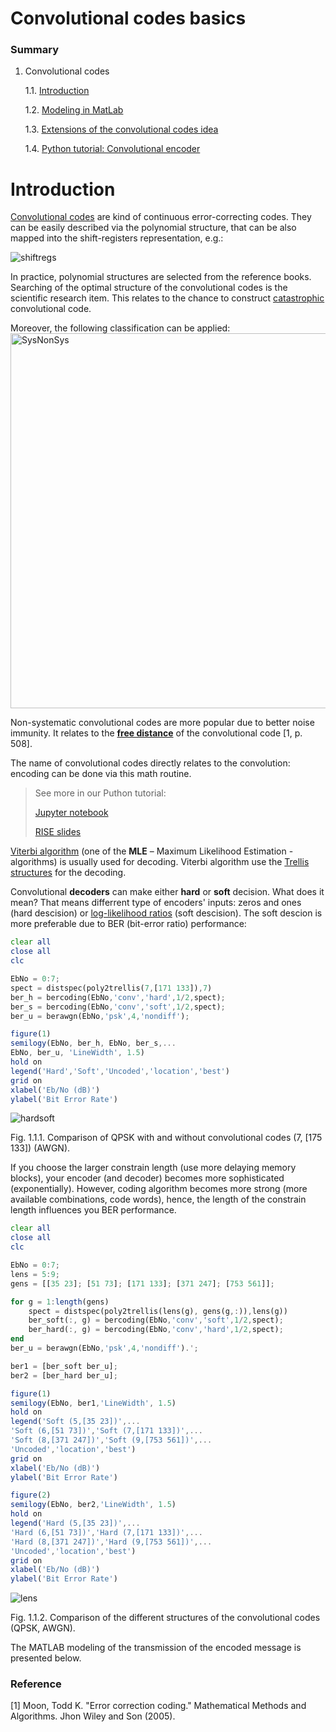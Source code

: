 
# Convolutional codes basics 

### Summary

1. Convolutional codes

    1.1. [Introduction](https://github.com/kirlf/CSP/blob/master/FEC/Convolutional%20codes%20intro.md)

    1.2. [Modeling in MatLab](https://github.com/kirlf/CSP/blob/master/FEC/Convolutional%20codes%20modeling.md)
    
    1.3. [Extensions of the convolutional codes idea](https://github.com/kirlf/CSP/blob/master/FEC/Conv%20codes%20idea%20extensions.md)
    
    1.4. [Python tutorial: Convolutional encoder](https://github.com/kirlf/CSP/blob/master/FEC/Convolutional_encoder.ipynb)

# Introduction

[Convolutional codes](https://en.wikipedia.org/wiki/Convolutional_code) are kind of continuous error-correcting codes. They can be easily described via the polynomial structure, that can be also mapped into the shift-registers representation, e.g.:

![shiftregs](https://raw.githubusercontent.com/kirlf/CSP/master/FEC/assets/shift_regs.png)

In practice, polynomial structures are selected from the reference books. Searching of the optimal structure of the convolutional codes is the scientific research item. This relates to the chance to construct [catastrophic](https://www.mathworks.com/help/comm/ref/iscatastrophic.html) convolutional code.  

Moreover, the following classification can be applied:
<img src="https://raw.githubusercontent.com/kirlf/CSP/master/FEC/assets/syst-nonsyst.png" alt="SysNonSys" width="600"/>

Non-systematic convolutional codes are more popular due to better noise immunity. It relates to the [**free distance**](  https://www.mathworks.com/help/comm/ug/bit-error-rate-ber.html#brck0zf) of the convolutional code \[1, p. 508\].

The name of convolutional codes directly relates to the convolution: encoding can be done via this math routine.

> See more in our Puthon tutorial:
>
> [Jupyter notebook](https://github.com/kirlf/CSP/blob/master/FEC/Convolutional_encoder.ipynb)
>
> [RISE slides](https://www.dropbox.com/s/gt3bsjy7yw5fmse/Convolutional_codes.slides.html?dl=0)

[Viterbi algorithm](http://www.scholarpedia.org/article/Viterbi_algorithm) (one of the **MLE** – Maximum Likelihood Estimation -  algorithms) is usually used for decoding. Viterbi algorithm use the [Trellis structures](https://www.gaussianwaves.com/tag/trellis-diagram/) for the decoding. 

Convolutional **decoders** can make either **hard** or **soft** decision. What does it mean? That means differrent type of encoders' inputs: zeros and ones (hard descision) or [log-likelihood ratios](https://www.mathworks.com/help/comm/ug/digital-modulation.html#brc6yjx) (soft descision). The soft descion is more preferable due to BER (bit-error ratio) performance:

``` octave
clear all 
close all 
clc 

EbNo = 0:7; 
spect = distspec(poly2trellis(7,[171 133]),7) 
ber_h = bercoding(EbNo,'conv','hard',1/2,spect); 
ber_s = bercoding(EbNo,'conv','soft',1/2,spect); 
ber_u = berawgn(EbNo,'psk',4,'nondiff'); 

figure(1) 
semilogy(EbNo, ber_h, EbNo, ber_s,... 
EbNo, ber_u, 'LineWidth', 1.5) 
hold on 
legend('Hard','Soft','Uncoded','location','best') 
grid on 
xlabel('Eb/No (dB)') 
ylabel('Bit Error Rate') 
```
![hardsoft](https://raw.githubusercontent.com/kirlf/CSP/master/FEC/assets/softhard.png)

Fig. 1.1.1. Comparison of QPSK with and without convolutional codes (7, [175 133]) (AWGN).

If you choose the larger constrain length (use more delaying memory blocks), your encoder (and decoder) becomes more sophisticated (exponentially). However, coding algorithm becomes more strong (more available combinations, code words), hence, the length of the constrain length influences you BER performance. 

``` octave
clear all 
close all 
clc 

EbNo = 0:7; 
lens = 5:9; 
gens = [[35 23]; [51 73]; [171 133]; [371 247]; [753 561]]; 

for g = 1:length(gens) 
    spect = distspec(poly2trellis(lens(g), gens(g,:)),lens(g)) 
    ber_soft(:, g) = bercoding(EbNo,'conv','soft',1/2,spect); 
    ber_hard(:, g) = bercoding(EbNo,'conv','hard',1/2,spect); 
end 
ber_u = berawgn(EbNo,'psk',4,'nondiff').'; 

ber1 = [ber_soft ber_u]; 
ber2 = [ber_hard ber_u]; 

figure(1) 
semilogy(EbNo, ber1,'LineWidth', 1.5) 
hold on 
legend('Soft (5,[35 23])',... 
'Soft (6,[51 73])','Soft (7,[171 133])',... 
'Soft (8,[371 247])','Soft (9,[753 561])',... 
'Uncoded','location','best') 
grid on 
xlabel('Eb/No (dB)') 
ylabel('Bit Error Rate') 

figure(2) 
semilogy(EbNo, ber2,'LineWidth', 1.5) 
hold on 
legend('Hard (5,[35 23])',... 
'Hard (6,[51 73])','Hard (7,[171 133])',... 
'Hard (8,[371 247])','Hard (9,[753 561])',... 
'Uncoded','location','best') 
grid on 
xlabel('Eb/No (dB)') 
ylabel('Bit Error Rate') 
```
![lens](https://raw.githubusercontent.com/kirlf/CSP/master/FEC/assets/lenss.png)

Fig. 1.1.2. Comparison of the different structures of the convolutional codes (QPSK, AWGN).

The MATLAB modeling of the transmission of the encoded message is presented below. 

### Reference

[1] Moon, Todd K. "Error correction coding." Mathematical Methods and Algorithms. Jhon Wiley and Son (2005).
